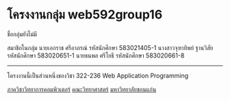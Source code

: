 # โครงงานกลุ่ม web592group16
ชื่อกลุ่มยังไม่มี

สมาชิกในกลุ่ม
นายเอกราช ศรีอาภรณ์     รหัสนักศึกษา  583021405-1
นางสาวจุฑาทิพย์ ฐานวิสัย  รหัสนักศึกษา  583020651-1 
นายธนพล ศรีโยธี        รหัสนักศึกษา  583020661-8 

<hr>
โครงงานนี้เป็นส่วนหนึ่งของวิชา 322-236 Web Application Programming

[ภาควิชาวิทยาการคอมพิวเตอร์](http://www.cs.kku.ac.th/)
[คณะวิทยาศาสตร์](http://www.sc.kku.ac.th/)
[มหาวิทยาลัยขอนแก่น](http://www.kku.ac.th/)

